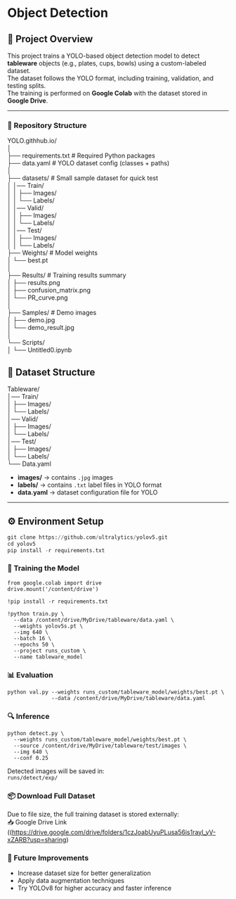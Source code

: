 # Object Detection 

## 📌 Project Overview
This project trains a YOLO-based object detection model to detect **tableware** objects (e.g., plates, cups, bowls) using a custom-labeled dataset.  
The dataset follows the YOLO format, including training, validation, and testing splits.  
The training is performed on **Google Colab** with the dataset stored in **Google Drive**.

---
### 📂 Repository Structure
YOLO.githhub.io/     
│   
├── requirements.txt             # Required Python packages    
├── data.yaml                    # YOLO dataset config (classes + paths)    
│  
├── datasets/                    # Small sample dataset for quick test    
│     │── Train/   
│     │ ├── Images/    
│     │ └── Labels/   
│     │── Valid/   
│     │ ├── Images/    
│     │ └── Labels/   
│     │── Test/  
│     │ ├── Images/  
│     │ └── Labels/  
├── Weights/                     # Model weights   
│   └── best.pt   
│   
├── Results/                     # Training results summary    
│   ├── results.png   
│   ├── confusion_matrix.png   
│   └── PR_curve.png   
│  
├── Samples/                     # Demo images  
│   ├── demo.jpg  
│   └── demo_result.jpg  
│  
└── Scripts/           
│   └── Untitled0.ipynb  

## 📂 Dataset Structure
Tableware/  
│── Train/  
│ ├── Images/  
│ └── Labels/  
│── Valid/  
│ ├── Images/  
│ └── Labels/  
│── Test/  
│ ├── Images/  
│ └── Labels/  
└── Data.yaml  


- **images/** → contains `.jpg` images    
- **labels/** → contains `.txt` label files in YOLO format   
- **data.yaml** → dataset configuration file for YOLO   

---

## ⚙ Environment Setup 
```python
git clone https://github.com/ultralytics/yolov5.git
cd yolov5
pip install -r requirements.txt
```
### 🚀 Training the Model
```
from google.colab import drive
drive.mount('/content/drive')

!pip install -r requirements.txt

!python train.py \
  --data /content/drive/MyDrive/tableware/data.yaml \
  --weights yolov5s.pt \
  --img 640 \
  --batch 16 \
  --epochs 50 \
  --project runs_custom \
  --name tableware_model
```
### 📊 Evaluation
```
python val.py --weights runs_custom/tableware_model/weights/best.pt \  
              --data /content/drive/MyDrive/tableware/data.yaml
```

### 🔍 Inference
```
python detect.py \
  --weights runs_custom/tableware_model/weights/best.pt \
  --source /content/drive/MyDrive/tableware/test/images \
  --img 640 \
  --conf 0.25
```
Detected images will be saved in:  
```runs/detect/exp/```

### 📦 Download Full Dataset
Due to file size, the full training dataset is stored externally:  
📥 Google Drive Link ((https://drive.google.com/drive/folders/1czJoabUyuPLusa56is1rayl_yV-xZARB?usp=sharing)  

### 📌 Future Improvements
* Increase dataset size for better generalization
* Apply data augmentation techniques
* Try YOLOv8 for higher accuracy and faster inference
